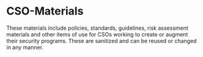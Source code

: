 # CSO-Materials

These materials include policies, standards, guidelines, risk assessment materials and other items of use for CSOs working to 
create or augment their security programs.  These are sanitized and can be reused or changed in any manner.
